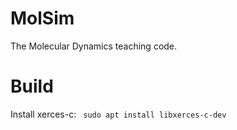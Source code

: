 MolSim
===

The Molecular Dynamics teaching code.

<h1> Build </h1>
Install xerces-c: <code> sudo apt install libxerces-c-dev</code> 

